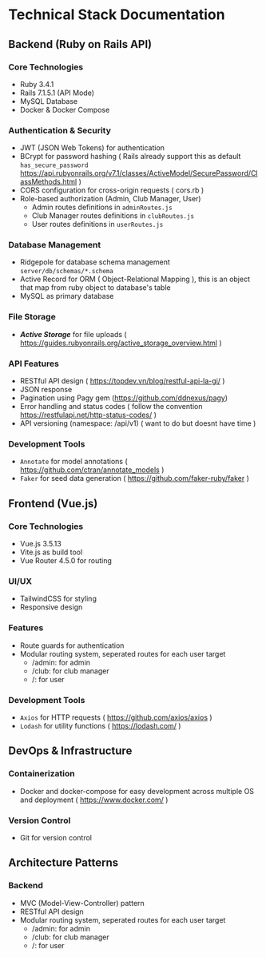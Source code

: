 # Technical Stack Documentation

## Backend (Ruby on Rails API)

### Core Technologies

- Ruby 3.4.1
- Rails 7.1.5.1 (API Mode)
- MySQL Database
- Docker & Docker Compose

### Authentication & Security

- JWT (JSON Web Tokens) for authentication
- BCrypt for password hashing ( Rails already support this as default `has_secure_password` <https://api.rubyonrails.org/v7.1/classes/ActiveModel/SecurePassword/ClassMethods.html> )
- CORS configuration for cross-origin requests ( cors.rb )
- Role-based authorization (Admin, Club Manager, User)
  - Admin routes definitions in `adminRoutes.js`
  - Club Manager routes definitions in `clubRoutes.js`
  - User routes definitions in `userRoutes.js`

### Database Management

- Ridgepole for database schema management `server/db/schemas/*.schema`
- Active Record for ORM ( Object-Relational Mapping ), this is an object that map from ruby object to database's table
- MySQL as primary database

### File Storage

- ***Active Storage*** for file uploads ( <https://guides.rubyonrails.org/active_storage_overview.html> )

### API Features

- RESTful API design ( <https://topdev.vn/blog/restful-api-la-gi/> )
- JSON response
- Pagination using Pagy gem (<https://github.com/ddnexus/pagy>)
- Error handling and status codes ( follow the convention <https://restfulapi.net/http-status-codes/> )
- API versioning (namespace: /api/v1) ( want to do but doesnt have time )

### Development Tools

- `Annotate` for model annotations ( <https://github.com/ctran/annotate_models> )
- `Faker` for seed data generation ( <https://github.com/faker-ruby/faker> )

## Frontend (Vue.js)

### Core Technologies

- Vue.js 3.5.13
- Vite.js as build tool
- Vue Router 4.5.0 for routing

### UI/UX

- TailwindCSS for styling
- Responsive design

### Features

- Route guards for authentication
- Modular routing system, seperated routes for each user target
  - /admin: for admin
  - /club: for club manager
  - /: for user

### Development Tools

- `Axios` for HTTP requests ( <https://github.com/axios/axios> )
- `Lodash` for utility functions ( <https://lodash.com/> )

## DevOps & Infrastructure

### Containerization

- Docker and docker-compose for easy development across multiple OS and deployment ( <https://www.docker.com/> )

### Version Control

- Git for version control

## Architecture Patterns

### Backend

- MVC (Model-View-Controller) pattern
- RESTful API design
- Modular routing system, seperated routes for each user target
  - /admin: for admin
  - /club: for club manager
  - /: for user
